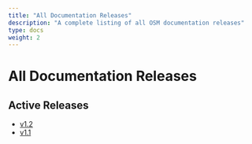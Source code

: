 ```yaml
---
title: "All Documentation Releases"
description: "A complete listing of all OSM documentation releases"
type: docs
weight: 2
---
```


# All Documentation Releases

## Active Releases

- [v1.2](https://release-v1-2.osm-edge-docs.flomesh.io/)
- [v1.1](https://release-v1-1.osm-edge-docs.flomesh.io/)